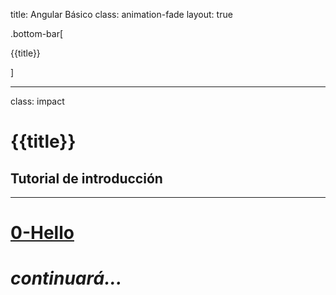 title: Angular Básico
class: animation-fade
layout: true

.bottom-bar[

{{title}}

]

---

class: impact

# {{title}}

## Tutorial de introducción

---

# [0-Hello](./0-hello.html)

# _continuará..._
